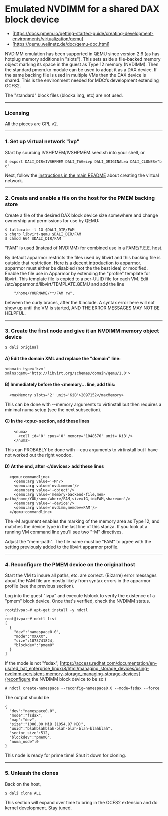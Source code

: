 # Emulated NVDIMM for a shared DAX block device

* [https://docs.pmem.io/getting-started-guide/creating-development-environments/virtualization/qemu]
* [https://qemu.weilnetz.de/doc/qemu-doc.html]

NVDIMM emulation has been supported in QEMU since version 2.6 (as has hotplug
memory additions in "slots").  This sets aside a file-backed memory object
marking its space in the guest as Type 12 memory (NVDIMM).  Then the standard
pmem.ko module can be used to adopt it as a DAX device.  If the same backing
file is used in multiple VMs then the DAX device is shared.  This is the
environment needed for MDCfs development extending OCFS2.

The "standard" block files (blocka.img, etc) are not used.

<!------------------------------------------------------------------------>
---
### Licensing

All the pieces are GPL v2.

<!------------------------------------------------------------------------>
---
### 1. Set up virtual network "ivp"
Start by sourcing IVSHPMEM/IVSHPMEM.seed.sh into your shell, or
```
$ export DALI_DIR=IVSHPMEM DALI_TAG=ivp DALI_ORIGINAL=a DALI_CLONES="b c"
```
Next, follow the [instructions in the main README](https://github.hpe.com/MDC-SW/mdcfs-vm-scaffolding/blob/master/README.md#create-the-libvirt-network) about creating the virtual network.
<!------------------------------------------------------------------------>
---
### 2. Create and enable a file on the host for the PMEM backing store

Create a file of the desired DAX block device size somewhere and change 
ownership and permissions for use by QEMU:

```
$ fallocate -l 1G $DALI_DIR/FAM
$ chgrp libvirt-qemu $DALI_DIR/FAM
$ chmod 664 $DALI_DIR/FAM
```
"FAM" is used (instead of NVDIMM) for combined use in a FAME/F.E.E. host.

By default apparmor restricts the files used by libvirt and this backing file
is outside that restriction.  [Here is a decent introduction to apparmor](https://ubuntuforums.org/showthread.php?t=1008906).  apparmor must either be disabled
(not the the best idea) or modified.  Enable the file use in Apparmor by 
extending the "profile" template for libvirt.  This template file is copied
to a per-UUID file for each VM.  Edit /etc/apparmor.d/libvirt/TEMPLATE.QEMU
and add the line
```
	"/home/YOURNAME/**/FAM rw",
```
between the curly braces, after the #include.  A syntax error here will not
show up until the VM is started, AND THE ERROR MESSAGES MAY NOT BE HELPFUL.

<!------------------------------------------------------------------------>
---
### 3. Create the first node and give it an NVDIMM memory object device
```
$ dali original
```

#### A) Edit the domain XML and replace the "domain" line:

```
<domain type='kvm' xmlns:qemu='http://libvirt.org/schemas/domain/qemu/1.0'>
```

#### B) Immediately before the &lt;memory... line, add this:
```
  <maxMemory slots='2' unit='KiB'>2097152</maxMemory>
```
This can be done with --memory arguments to virtinstall but then requires
a minimal numa setup (see the next subsection).

#### C) In the &lt;cpu&gt; section, add these lines
```
    <numa>
      <cell id='0' cpus='0' memory='1048576' unit='KiB'/>
    </numa>
```
This can PROBABLY be done with --cpu arguments to virtinstall but I have
not worked out the right voodoo.

#### D) At the end, after &lt;/devices&gt; add these lines
```
  <qemu:commandline>
    <qemu:arg value='-M'/>
    <qemu:arg value='nvdimm=on'/>
    <qemu:arg value='-object'/>
    <qemu:arg value='memory-backend-file,mem-path=/home/YOU/some/where/FAM,size=1G,id=FAM,share=on'/>
    <qemu:arg value='-device'/>
    <qemu:arg value='nvdimm,memdev=FAM'/>
  </qemu:commandline>
```
The -M argument enables the marking of the memory area as Type 12, and matches
the device type in the last line of this stanza.  If you look at a running
VM command line you'll see two "-M" directives.

Adjust the "mem-path".  The file name must be "FAM" to agree with the setting
previously added to the libvirt apparmor profile.

<!------------------------------------------------------------------------>
---
### 4. Reconfigure the PMEM device on the original host

Start the VM to insure all paths, etc. are correct.
(Bizarre) error messages about the FAM file are mostly likely from syntax
errors in the apparmor profile (see the previous section).  

Log into the guest "ivpa" and execute lsblock to verify the existence of
a "pmem" block device.  Once that's verified, check the NVDIMM status.
```
root@ivpa:~# apt-get install -y ndctl
:
root@ivpa:~# ndctl list
[
  {
    "dev":"namespace0.0",
    "mode":"XXXXX",
    "size":1073741824,
    "blockdev":"pmem0"
  }
]
```
If the mode is not "fsdax", 
[https://access.redhat.com/documentation/en-us/red_hat_enterprise_linux/8/html/managing_storage_devices/using-nvdimm-persistent-memory-storage_managing-storage-devices](reconfigure the NVDIMM block device to be so:)
```
# ndctl create-namespace --reconfig=namespace0.0 --mode=fsdax --force
```
The output should be
```
{
  "dev":"namespace0.0",
  "mode":"fsdax",
  "map":"dev",
  "size":"1006.00 MiB (1054.87 MB)",
  "uuid":"blahblahblah-blah-blah-blah-blahblah",
  "sector_size":512,
  "blockdev":"pmem0",
  "numa_node":0
}
```

This node is ready for prime time!  Shut it down for cloning.
<!------------------------------------------------------------------------>
---
### 5. Unleash the clones
Back on the host,
```
$ dali clone ALL
```

This section will expand over time to bring in the OCFS2 extension and do
kernel development.  Stay tuned.



